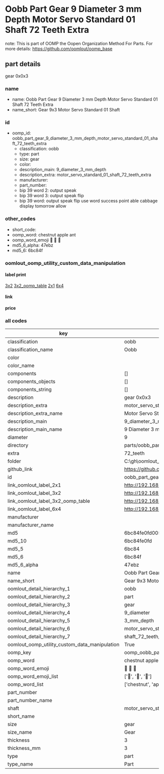 # Oobb Part Gear 9 Diameter 3 mm Depth Motor Servo Standard 01 Shaft 72 Teeth Extra  

note: This is part of OOMP the Oopen Organization Method For Parts. For more details: https://github.com/oomlout/oomp_base

##  part details
  



gear 0x0x3



### name
* name: Oobb Part Gear 9 Diameter 3 mm Depth Motor Servo Standard 01 Shaft 72 Teeth Extra
* name_short: Gear 9x3 Motor Servo Standard 01 Shaft
### id
* oomp_id: oobb_part_gear_9_diameter_3_mm_depth_motor_servo_standard_01_shaft_72_teeth_extra
  * classification: oobb
  * type: part
  * size: gear
  * color: 
  * description_main: 9_diameter_3_mm_depth
  * description_extra: motor_servo_standard_01_shaft_72_teeth_extra
  * manufacturer: 
  * part_number: 
  * bip 39 word 2: output speak
  * bip 39 word 3: output speak flip
  * bip 39 word: output speak flip use word success point able cabbage display tomorrow allow

### other_codes
* short_code: 
* oomp_word: chestnut apple ant
* oomp_word_emoji :chestnut: :apple: :ant:
* md5_6_alpha: 47ebz
* md5_6: 6bc84f






### oomlout_oomp_utility_custom_data_manipulation
#### label print
[3x2](http://192.168.1.245:1112/?label=oomp%2047ebz)
[3x2_oomp_table](http://192.168.1.108:1112/?label=oomp%2047ebz)
[2x1](http://192.168.1.242:1112/?label=oomp%2047ebz)
[6x4](http://192.168.1.55:1112/?label=oomp%2047ebz)    

#### link

                              

#### price







### all codes 
| key | value |  
| --- | --- |  
| classification | oobb |  
| classification_name | Oobb |  
| color |  |  
| color_name |  |  
| components | [] |  
| components_objects | [] |  
| components_string | [] |  
| description | gear 0x0x3 |  
| description_extra | motor_servo_standard_01_shaft_72_teeth_extra |  
| description_extra_name | Motor Servo Standard 01 Shaft 72 Teeth Extra |  
| description_main | 9_diameter_3_mm_depth |  
| description_main_name | 9 Diameter 3 mm Depth |  
| diameter | 9 |  
| directory | parts/oobb_part_gear_9_diameter_3_mm_depth_motor_servo_standard_01_shaft_72_teeth_extra |  
| extra | 72_teeth |  
| folder | C:\gh\oomlout_oobb_version_4_generated_parts\things\oobb_part_gear_9_diameter_3_mm_depth_motor_servo_standard_01_shaft_72_teeth_extra |  
| github_link | https://github.com/oomlout/oomlout_oomp_part_src/tree/main/parts/oobb_part_gear_9_diameter_3_mm_depth_motor_servo_standard_01_shaft_72_teeth_extra |  
| id | oobb_part_gear_9_diameter_3_mm_depth_motor_servo_standard_01_shaft_72_teeth_extra |  
| link_oomlout_label_2x1 | http://192.168.1.242:1112/?label=oomp%2047ebz |  
| link_oomlout_label_3x2 | http://192.168.1.245:1112/?label=oomp%2047ebz |  
| link_oomlout_label_3x2_oomp_table | http://192.168.1.108:1112/?label=oomp%2047ebz |  
| link_oomlout_label_6x4 | http://192.168.1.55:1112/?label=oomp%2047ebz |  
| manufacturer |  |  
| manufacturer_name |  |  
| md5 | 6bc84fe0fd0054eb617ebefab23434eb |  
| md5_10 | 6bc84fe0fd |  
| md5_5 | 6bc84 |  
| md5_6 | 6bc84f |  
| md5_6_alpha | 47ebz |  
| name | Oobb Part Gear 9 Diameter 3 mm Depth Motor Servo Standard 01 Shaft 72 Teeth Extra |  
| name_short | Gear 9x3 Motor Servo Standard 01 Shaft |  
| oomlout_detail_hierarchy_1 | oobb |  
| oomlout_detail_hierarchy_2 | part |  
| oomlout_detail_hierarchy_3 | gear |  
| oomlout_detail_hierarchy_4 | 9_diameter |  
| oomlout_detail_hierarchy_5 | 3_mm_depth |  
| oomlout_detail_hierarchy_6 | motor_servo_standard_01 |  
| oomlout_detail_hierarchy_7 | shaft_72_teeth_extra |  
| oomlout_oomp_utility_custom_data_manipulation | True |  
| oomp_key | oomp_oobb_part_gear_9_diameter_3_mm_depth_motor_servo_standard_01_shaft_72_teeth_extra |  
| oomp_word | chestnut apple ant |  
| oomp_word_emoji | :chestnut: :apple: :ant: |  
| oomp_word_emoji_list | [':chestnut:', ':apple:', ':ant:'] |  
| oomp_word_list | ['chestnut', 'apple', 'ant'] |  
| part_number |  |  
| part_number_name |  |  
| shaft | motor_servo_standard_01 |  
| short_name |  |  
| size | gear |  
| size_name | Gear |  
| thickness | 3 |  
| thickness_mm | 3 |  
| type | part |  
| type_name | Part |  
